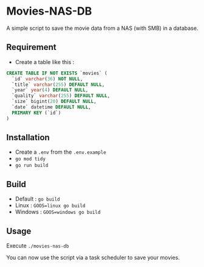 # Movies-NAS-DB

A simple script to save the movie data from a NAS (with SMB) in a database.

## Requirement

* Create a table like this : 
```sql
CREATE TABLE IF NOT EXISTS `movies` (
  `id` varchar(36) NOT NULL,
  `title` varchar(255) DEFAULT NULL,
  `year` year(4) DEFAULT NULL,
  `quality` varchar(255) DEFAULT NULL,
  `size` bigint(20) DEFAULT NULL,
  `date` datetime DEFAULT NULL,
  PRIMARY KEY (`id`)
)
```

## Installation

* Create a `.env` from the `.env.example`
* `go mod tidy`
* `go run build`

## Build

* Default : `go build`
* Linux : `GOOS=linux go build`
* Windows : `GOOS=windows go build`

## Usage

Execute `./movies-nas-db`

You can now use the script via a task scheduler to save your movies.